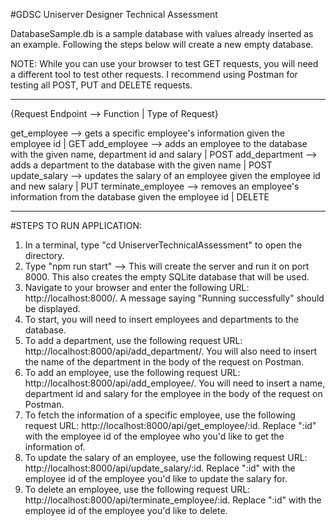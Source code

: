 #GDSC Uniserver Designer Technical Assessment


DatabaseSample.db is a sample database with values already inserted as an example. 
Following the steps below will create a new empty database.

NOTE: While you can use your browser to test GET requests, you will need a different tool to test other requests. 
      I recommend using Postman for testing all POST, PUT and DELETE requests. 
      
      
-----------------------------------------------------------------------------------------------------------------------------------
{Request Endpoint --> Function | Type of Request}

get_employee --> gets a specific employee's information given the employee id | GET
add_employee --> adds an employee to the database with the given name, department id and salary | POST
add_department --> adds a department to the database with the given name | POST
update_salary --> updates the salary of an employee given the employee id and new salary | PUT
terminate_employee --> removes an employee's information from the database given the employee id | DELETE

-----------------------------------------------------------------------------------------------------------------------------------



#STEPS TO RUN APPLICATION: 

1. In a terminal, type "cd UniserverTechnicalAssessment" to open the directory.
2. Type "npm run start" --> This will create the server and run it on port 8000. This also creates the empty SQLite database that will be used.
3. Navigate to your browser and enter the following URL: http://localhost:8000/. A message saying "Running successfully" should be displayed.
4. To start, you will need to insert employees and departments to the database. 
5. To add a department, use the following request URL: http://localhost:8000/api/add_department/. You will also need to insert the name of the department in the body of the request on Postman.
6. To add an employee, use the following request URL: http://localhost:8000/api/add_employee/. You will need to insert a name, department id and salary for the employee in the body of the request on Postman.
7. To fetch the information of a specific employee, use the following request URL: http://localhost:8000/api/get_employee/:id. Replace ":id" with the employee id of the employee who you'd like to get the information of.
8. To update the salary of an employee, use the following request URL: http://localhost:8000/api/update_salary/:id. Replace ":id" with the employee id of the employee you'd like to update the salary for.
9. To delete an employee, use the following request URL: http://localhost:8000/api/terminate_employee/:id. Replace ":id" with the employee id of the employee you'd like to delete.
